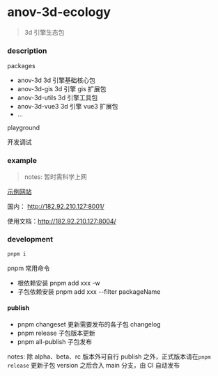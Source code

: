 # anov-3d-ecology

> 3d 引擎生态包

### description

packages

- anov-3d 3d 引擎基础核心包
- anov-3d-gis 3d 引擎 gis 扩展包
- anov-3d-utils 3d 引擎工具包
- anov-3d-vue3 3d 引擎 vue3 扩展包
- ...

playground

开发调试

### example 

> notes: 暂时需科学上网

[示例网站](https://anov-3d-ecology.vercel.app/#base_scene)

国内： http://182.92.210.127:8001/

使用文档：http://182.92.210.127:8004/

### development

```bash
pnpm i
```

pnpm 常用命令

- 根依赖安装 pnpm add xxx -w
- 子包依赖安装 pnpm add xxx --filter packageName

#### publish

- pnpm changeset 更新需要发布的各子包 changelog
- pnpm release 子包版本更新
- pnpm all-publish 子包发布

notes: 除 alpha、beta、rc 版本外可自行 publish 之外，正式版本请在`pnpm release` 更新子包 version 之后合入 main 分支，由 CI 自动发布
